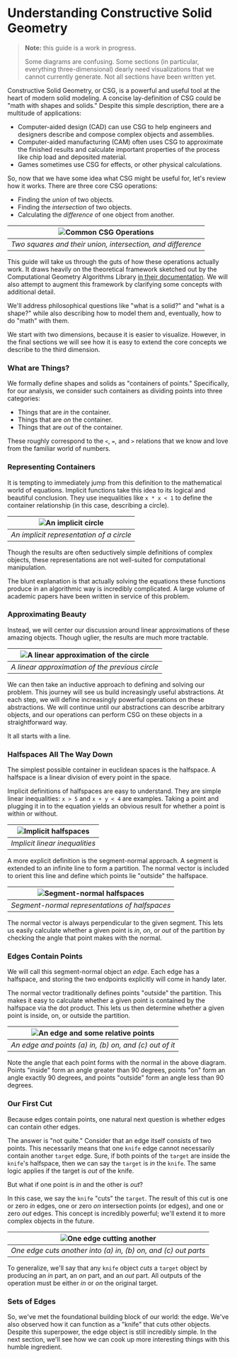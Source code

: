 # Understanding Constructive Solid Geometry

> **Note:** this guide is a work in progress.
>
> Some diagrams are confusing. Some sections (in particular, everything three-dimensional)
> dearly need visualizations that we cannot currently generate. Not all sections have been written yet.

Constructive Solid Geometry, or CSG, is a powerful and useful tool at the
heart of modern solid modeling. A concise lay-definition of CSG could
be "math with shapes and solids." Despite this simple description, there are
a multitude of applications:

- Computer-aided design (CAD) can use CSG to help engineers and designers describe
  and compose complex objects and assemblies.
- Computer-aided manufacturing (CAM) often uses CSG to approximate the
  finished results and calculate important properties of the process like
  chip load and deposited material.
- Games sometimes use CSG for effects, or other physical calculations.

So, now that we have some idea what CSG might be useful for, let's review how
it works. There are three core CSG operations:

- Finding the _union_ of two objects.
- Finding the _intersection_ of two objects.
- Calculating the _difference_ of one object from another.

| ![Common CSG Operations](./0-ops.png) |
|:--:|
| _Two squares and their union, intersection, and difference_ |

This guide will take us through the guts of how these operations actually
work. It draws heavily on the theoretical framework sketched out by the
Computational Geometry Algorithms Library [in their
documentation](https://doc.cgal.org/latest/Nef_3/index.html). We will also
attempt to augment this framework by clarifying some concepts with additional
detail.

We'll address philosophical questions like "what is a solid?" and "what is a
shape?" while also describing how to model them and, eventually, how to do
"math" with them.

We start with two dimensions, because it is easier to visualize. However, in
the final sections we will see how it is easy to extend the core concepts we
describe to the third dimension.

### What are Things?

We formally define shapes and solids as "containers of points." Specifically,
for our analysis, we consider such containers as dividing points into three
categories:

- Things that are _in_ the container.
- Things that are _on_ the container.
- Things that are _out_ of the container.

These roughly correspond to the `<`, `=`, and `>` relations that we know and
love from the familiar world of numbers.

### Representing Containers

It is tempting to immediately jump from this definition to the mathematical
world of equations. Implicit functions take this idea to its logical and
beautiful conclusion. They use inequalities like `x * x < 1` to define the
container relationship (in this case, describing a circle).

|![An implicit circle](./0-implicit-circle.png)|
|:--:|
|_An implicit representation of a circle_|

Though the results are often seductively simple definitions of complex
objects, these representations are not well-suited for computational
manipulation.

The blunt explanation is that actually solving the equations these functions
produce in an algorithmic way is incredibly complicated. A large volume of
academic papers have been written in service of this problem.

### Approximating Beauty

Instead, we will center our discussion around linear approximations of these
amazing objects. Though uglier, the results are much more tractable.

|![A linear approximation of the circle](./0-linear-circle.png)|
|:--:|
|_A linear approximation of the previous circle_|

We can then take an inductive approach to defining and solving our problem.
This journey will see us build increasingly useful abstractions. At each
step, we will define increasingly powerful operations on these abstractions.
We will continue until our abstractions can describe arbitrary objects, and our
operations can perform CSG on these objects in a straightforward way.

It all starts with a line.

### Halfspaces All The Way Down

The simplest possible container in euclidean spaces is the halfspace. A
halfspace is a linear division of every point in the space.

Implicit definitions of halfspaces are easy to understand. They are simple
linear inequalities: `x > 5` and `x + y < 4` are examples. Taking a point and
plugging it in to the equation yields an obvious result for whether a point
is within or without.

|![Implicit halfspaces](./0-implicit-line.png)|
|:--:|
|_Implicit linear inequalities_|

A more explicit definition is the segment-normal approach. A segment is
extended to an infinite line to form a partition. The normal vector is
included to orient this line and define which points lie "outside" the
halfspace.

|![Segment-normal halfspaces](./0-explicit-edge.png)|
|:--:|
|_Segment-normal representations of halfspaces_|

The normal vector is always perpendicular to the given segment. This lets us
easily calculate whether a given point is _in_, _on_, or _out_ of the
partition by checking the angle that point makes with the normal.

### Edges Contain Points

We will call this segment-normal object an _edge_. Each edge has a halfspace,
and storing the two endpoints explicitly will come in handy later.

The normal vector traditionally defines points "outside" the partition. This
makes it easy to calculate whether a given point is contained by the
halfspace via the dot product. This lets us then determine whether a given point
is inside, on, or outside the partition.

|![An edge and some relative points](./0-edge-contains.png)|
|:--:|
|_An edge and points (a) in, (b) on, and (c) out of it_|

Note the angle that each point forms with the normal in the above diagram.
Points "inside" form an angle greater than 90 degrees, points "on" form an
angle exactly 90 degrees, and points "outside" form an angle less than 90
degrees.

### Our First Cut

Because edges contain points, one natural next question is whether edges can
contain other edges.

The answer is "not quite." Consider that an edge itself consists of two
points. This necessarily means that one `knife` edge cannot necessarily
contain another `target` edge. Sure, if both points of the `target` are
inside the `knife`'s halfspace, then we can say the `target` is _in_ the
`knife`. The same logic applies if the target is _out_ of the knife.

But what if one point is _in_ and the other is _out_?

In this case, we say the `knife` "cuts" the `target`. The result of this cut
is one or zero _in_ edges, one or zero _on_ intersection points (or edges),
and one or zero _out_ edges. This concept is incredibly powerful; we'll
extend it to more complex objects in the future.

|![One edge cutting another](./0-edge-knife.png)|
|:--:|
|_One edge cuts another into (a) in, (b) on, and (c) out parts_|

To generalize, we'll say that any `knife` object _cuts_ a `target` object by
producing an _in_ part, an _on_ part, and an _out_ part. All outputs of the
operation must be either _in_ or _on_ the original target.

### Sets of Edges

So, we've met the foundational building block of our world: the edge. We've
also observed how it can function as a "knife" that cuts other objects.
Despite this superpower, the edge object is still incredibly simple. In the
next section, we'll see how we can cook up more interesting things with this
humble ingredient.
